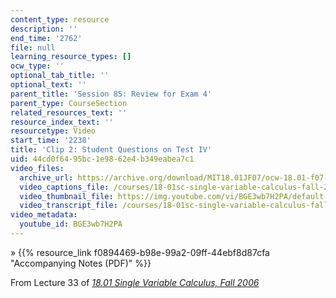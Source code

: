 ```yaml
---
content_type: resource
description: ''
end_time: '2762'
file: null
learning_resource_types: []
ocw_type: ''
optional_tab_title: ''
optional_text: ''
parent_title: 'Session 85: Review for Exam 4'
parent_type: CourseSection
related_resources_text: ''
resource_index_text: ''
resourcetype: Video
start_time: '2238'
title: 'Clip 2: Student Questions on Test IV'
uid: 44cd0f64-95bc-1e98-62e4-b349eabea7c1
video_files:
  archive_url: https://archive.org/download/MIT18.01JF07/ocw-18.01-f07-lec33_300k.mp4
  video_captions_file: /courses/18-01sc-single-variable-calculus-fall-2010/f61d0413ef84599bb606f271b4e6b203_BGE3wb7H2PA.vtt
  video_thumbnail_file: https://img.youtube.com/vi/BGE3wb7H2PA/default.jpg
  video_transcript_file: /courses/18-01sc-single-variable-calculus-fall-2010/f58c4a96ab918fa99d544c021903e1de_BGE3wb7H2PA.pdf
video_metadata:
  youtube_id: BGE3wb7H2PA
---
```


» {{% resource_link f0894469-b98e-99a2-09ff-44ebf8d87cfa "Accompanying Notes (PDF)" %}}

From Lecture 33 of [_18.01 Single Variable Calculus, Fall 2006_](/courses/18-01-single-variable-calculus-fall-2006/video_galleries/video-lectures)